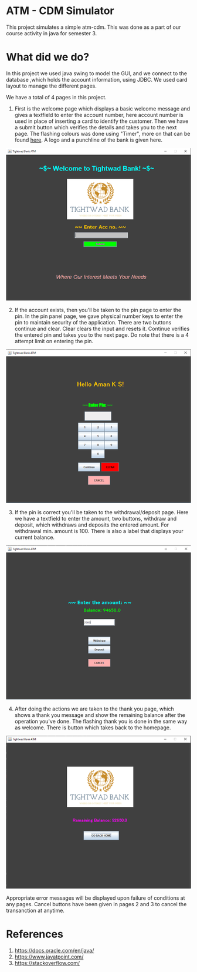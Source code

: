 # ATM - CDM Simulator

This project simulates a simple atm-cdm. This was done as a part of our course activity in java for semester 3. 

# What did we do?

In this project we used java swing to model the GUI, and we connect to the database ,which holds the account information, using JDBC. We used card layout to manage the different pages.

We have a total of 4 pages in this project.

1. First is the welcome page which displays a basic welcome message and gives a textfield to enter the account number, here account number is used in place of inserting a card to identify the customer. Then we have a submit button which verifies the details and takes you to the next page. The flashing colours was done using "Timer", more on that can be found [here](https://docs.oracle.com/javase/tutorial/uiswing/misc/timer.html). A logo and a punchline of the bank is given here.

![SS1](resources/ss1.PNG)

2. If the account exists, then you'll be taken to the pin page to enter the pin. In the pin panel page, we gave physical number keys to enter the pin to maintain security of the application. There are two buttons continue and clear. Clear clears the input and resets it. Continue verifies the entered pin and takes you to the next page. Do note that there is a 4 attempt limit on entering the pin.

![SS2](resources/ss2.PNG)

3. If the pin is correct you'll be taken to the withdrawal/deposit page. Here we have a textfield to enter the amount, two buttons, withdraw and deposit, which withdraws and deposits the entered amount. For withdrawal min. amount is 100. There is also a label that displays your current balance.

![SS3](resources/ss3.PNG)

4. After doing the actions we are taken to the thank you page, which shows a thank you message and show the remaining balance after the operation you've done. The flashing thank you is done in the same way as welcome. There is button which takes back to the homepage.

![SS4](resources/ss4.PNG)

Appropriate error messages will be displayed upon failure of conditions at any pages. Cancel buttons have been given in pages 2 and 3 to cancel the transanction at anytime.

# References

1. https://docs.oracle.com/en/java/
2. https://www.javatpoint.com/
3. https://stackoverflow.com/ 
